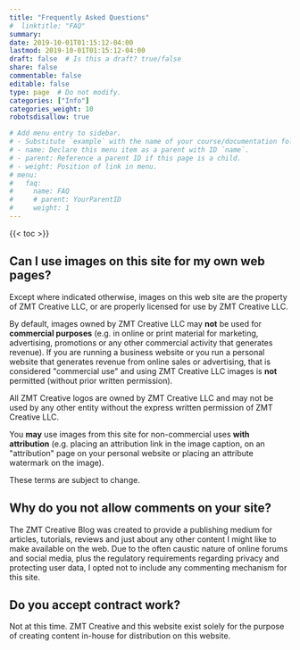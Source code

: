 ```yaml
---
title: "Frequently Asked Questions"
#  linktitle: "FAQ"
summary:
date: 2019-10-01T01:15:12-04:00
lastmod: 2019-10-01T01:15:12-04:00
draft: false  # Is this a draft? true/false
share: false
commentable: false
editable: false
type: page  # Do not modify.
categories: ["Info"]
categories_weight: 10
robotsdisallow: true

# Add menu entry to sidebar.
# - Substitute `example` with the name of your course/documentation folder.
# - name: Declare this menu item as a parent with ID `name`.
# - parent: Reference a parent ID if this page is a child.
# - weight: Position of link in menu.
# menu:
#   faq:
#     name: FAQ
#     # parent: YourParentID
#     weight: 1
---
```


{{< toc >}}

## Can I use images on this site for my own web pages?

Except where indicated otherwise, images on this web site are the property of ZMT Creative LLC, or are properly licensed for use by ZMT Creative LLC.

By default, images owned by ZMT Creative LLC may **not** be used for **commercial purposes** (e.g. in online or print material for marketing, advertising, promotions or any other commercial activity that generates revenue). If you are running a business website or you run a personal website that generates revenue from online sales or advertising, that is considered "commercial use" and using ZMT Creative LLC images is **not** permitted (without prior written permission).

All ZMT Creative logos are owned by ZMT Creative LLC and may not be used by any other entity without the express written permission of ZMT Creative LLC.

You **may** use images from this site for non-commercial uses **with attribution** (e.g. placing an attribution link in the image caption, on an "attribution" page on your personal website or placing an attribute watermark on the image).

These terms are subject to change.

## Why do you not allow comments on your site?

The ZMT Creative Blog was created to provide a publishing medium for articles, tutorials, reviews and just about any other content I might like to make available on the web. Due to the often caustic nature of online forums and social media, plus the regulatory requirements regarding privacy and protecting user data, I opted not to include any commenting mechanism for this site.

<!-- This site **does** have social media links for: -->

## Do you accept contract work?

Not at this time. ZMT Creative and this website exist solely for the purpose of creating content in-house for distribution on this website.





